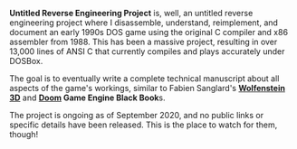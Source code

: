 **Untitled Reverse Engineering Project** is, well, an untitled reverse engineering project where I disassemble, understand, reimplement, and document an early 1990s DOS game using the original C compiler and x86 assembler from 1988. This has been a massive project, resulting in over 13,000 lines of ANSI C that currently compiles and plays accurately under DOSBox.

The goal is to eventually write a complete technical manuscript about all aspects of the game's workings, similar to Fabien Sanglard's **[Wolfenstein 3D](https://fabiensanglard.net/gebbwolf3d/)** and **[Doom](https://fabiensanglard.net/gebbdoom/) Game Engine Black Book**s.

The project is ongoing as of September 2020, and no public links or specific details have been released. This is the place to watch for them, though!
